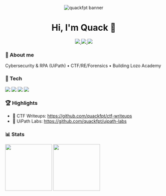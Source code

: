 <p align="center">
  <img src="assets/banner.png" alt="quackfpt banner" />
</p>

<h1 align="center">Hi, I'm Quack 👋</h1>

<p align="center">
  <a href="https://www.facebook.com/quan.tranquang.7773" target="_blank">
    <img src="https://img.shields.io/badge/Facebook-1877F2?style=for-the-badge&logo=facebook&logoColor=white" />
  </a>
<a href="mailto:quantqse184335@fpt.edu.vn">
  <img src="https://img.shields.io/badge/Email-quantqse184335%40fpt.edu.vn-D14836?style=for-the-badge&logo=gmail&logoColor=white&labelColor=D14836" />
  </a>
  <a href="https://www.linkedin.com/in/quan-tran-quang-1780b2298/" target="_blank">
    <img src="https://img.shields.io/badge/LinkedIn-0A66C2?style=for-the-badge&logo=linkedin&logoColor=white" />
  </a>
</p>


### 🚀 About me
Cybersecurity & RPA (UiPath) • CTF/RE/Forensics • Building Lozo Academy

### 🧰 Tech
<img src="https://img.shields.io/badge/Python-3776AB?logo=python&logoColor=white">
<img src="https://img.shields.io/badge/Kali_Linux-557C94?logo=kalilinux&logoColor=white">
<img src="https://img.shields.io/badge/UiPath-FF6C37?logo=uipath&logoColor=white">
<img src="https://img.shields.io/badge/Docker-2496ED?logo=docker&logoColor=white">

### 🏆 Highlights
- 🔐 CTF Writeups: https://github.com/quackfpt/ctf-writeups
- 🤖 UiPath Labs: https://github.com/quackfpt/uipath-labs

### 📊 Stats
<img height="150" src="https://github-readme-stats.vercel.app/api?username=quackfpt&show_icons=true&hide_title=true">
<img height="150" src="https://github-readme-stats.vercel.app/api/top-langs/?username=quackfpt&layout=compact&langs_count=8">
